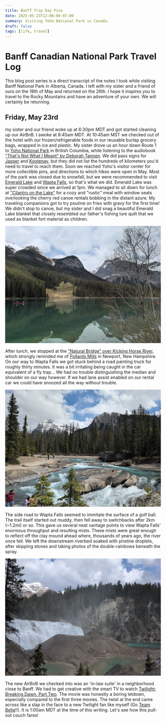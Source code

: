 ```yaml
---
title: Banff Trip Day Five
date: 2025-05-23T12:00:00-07:00
summary: Visiting Yoho National Park in Canada.
draft: false
tags: [life, travel]
---
```


# Banff Canadian National Park Travel Log

This blog post series is a direct transcript of the notes I took while visiting
Banff National Park in Alberta, Canada. I left with my sister and a friend of
ours on the 18th of May and returned on the 26th. I hope it inspires you to
travel to the Rocky Mountains and have an adventure of your own. We will
certainly be returning.

## Friday, May 23rd

my sister and our friend woke up at 6:30pm MDT and got started cleaning up our
AirBnB. I awoke at 8:45am MDT. At 10:45am MST we checked out of the hotel with
our frozen/refrigerable foods in our reusable burlap grocery bags, wrapped in
ice and plastic. My sister drove us an hour down Route 1 to [Yoho National
Park](https://parks.canada.ca/pn-np/bc/yoho) in British Columbia, while
listening to the audiobook ["That's Not What I Meant" by Deborah
Tannen](https://www.deborahtannen.com/thats-not-what-i-meant). We did pass
signs for [Jasper](https://parks.canada.ca/pn-np/ab/jasper) and
[Kootenay](https://parks.canada.ca/pn-np/bc/kootenay), but they did not list
the hundreds of kilometers you'd need to travel to reach them. Soon we reached
Yoho's visitor center for more collectible pins, and directions to which hikes
were open in May. Most of the park was closed due to snowfall, but we were
recommended to visit [Emerald
Lake](https://www.banfflakelouise.com/experiences/emerald-lake) and [Wapta
Falls](https://parks.canada.ca/pn-np/bc/yoho/activ/randonnee-hike/courte-short#wapta),
so that's what we did. Emerald Lake was super crowded since we arrived at 1pm.
We managed to sit down for lunch at ["Cilantro on the
Lake"](https://crmr.com/resorts/emerald-lake/dining/) for a cozy and "rustic"
meal with window seats overlooking the cherry red canoe rentals bobbing in the
distant azure. My traveling companions got to try poutine on fries with gravy for
the first time! We didn't stop to canoe, but my sister and I did snag a beautiful
Emerald Lake blanket that closely resembled our father's fishing lure quilt
that we used as blanket fort material as children.

![Emerald Lake](emerald-lake.webp)

After lunch, we stopped at the ["Natural Bridge" over Kicking Horse
River](https://waterfallrecord.com/2022/05/25/natural-bridge-falls-british-columbia/),
which strongly reminded me of [Pollards
Mills](https://www.newenglandwaterfalls.com/nh-pollardsmills.html) in Newport,
New Hampshire. On our way to Wapta Falls we got stuck behind a road painting
truck for roughly thirty minutes. It was a bit irritating being caught in the
car equivalent of a fly trap... We had no trouble distinguishing the median and
shoulder on our way however. If we had lane assist enabled on our rental car we
could have snoozed all the way without trouble.

![Natural Bridge](natural-bridge.webp)

The side road to Wapta Falls seemed to immitate the surface of a golf ball. The
trail itself started out muddy, then fell away to switchbacks after 2km
(~1.2mi) or so. This gave us several neat vantage points to view Wapta Falls'
enormous throughput and resulting mists. These mists were great enough to
reflect off the clay mound ahead where, thousands of years ago, the river once
fell. We left the downstream riverbed soaked with pristine droplets, after
skipping stones and taking photos of the double-rainbows beneath the spray.

![Wapta Falls](wapta-falls.webp)

The new AirBnB we checked into was an 'in-law suite' in a neighborhood close to
Banff. We had to get creative with the smart TV to watch [Twilight: Breaking
Dawn, Part Two](https://www.imdb.com/title/tt1673434/). The movie was honestly
a boring letdown, especially compared to the first three movies. The twist at
the end came across like a slap in the face to a new Twilight fan like myself
(Go [Team
Bella](https://www.quora.com/Are-you-team-Edward-or-team-Jacob-Twilight-and-why)!!).
It is 1:00am MDT at the time of this writing. Let's see how this pull-out couch
fares!

